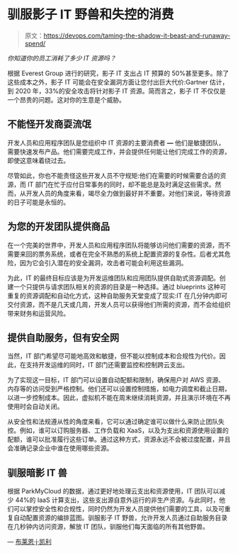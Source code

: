 # 驯服影子 IT 野兽和失控的消费

> 原文：<https://devops.com/taming-the-shadow-it-beast-and-runaway-spend/>

*你知道你的员工消耗了多少 IT 资源吗？*

根据 Everest Group 进行的研究，影子 IT 支出占 IT 预算的 50%甚至更多。除了这些成本之外，影子 IT 可能会在安全漏洞方面让您付出巨大代价:Gartner 估计，到 2020 年，33%的安全攻击将针对影子 IT 资源。简而言之，影子 IT 不仅仅是一个昂贵的问题。这对你的生意是个威胁。

## **不能怪开发商耍流氓**

开发人员和应用程序团队是您组织中 IT 资源的主要消费者 **—** 他们是敏捷团队，需要快速发布产品。他们需要完成工作，并会提供任何能让他们完成工作的资源，即使这意味着绕过去。

尽管如此，你也不能责怪这些开发人员不守规矩:他们在需要的时候需要合适的资源，而 IT 部门在忙于应付日常事务的同时，却不能总是及时满足这些需求。然而，从开发人员的角度来看，竭尽全力做到最好并不重要。对他们来说，等待资源的日子可能是永恒的。

## **为您的开发团队提供商品**

在一个完美的世界中，开发人员和应用程序团队将能够访问他们需要的资源，而不需要来回的票务系统，或者在完全不熟悉的系统上配置资源的复杂性。后者尤其危险，因为它会引入潜在的安全漏洞，攻击者可能会利用这些漏洞。

为此，IT 的最终目标应该是为开发运维团队和应用团队提供自助式资源调配。创建一个只提供与请求团队相关的资源的目录是一种选择。通过 blueprints 这种可重复的资源调配和自动化方式，这种自助服务天堂变成了现实:IT 在几分钟内即可交付资源，而不是几天或几周，开发人员可以获得他们所需的资源，而不会给组织带来财务和运营风险。

## **提供自助服务，但有安全网**

当然，IT 部门希望尽可能地高效和敏捷，但不能以控制成本和合规性为代价。因此，在支持开发运维的同时，IT 部门还需要监控和控制跨云支出。

为了实现这一目标，IT 部门可以设置自动配额和限制，确保用户对 AWS 资源、内存等的访问受到严格控制。他们还可以设置控制措施，如电力调度和截止日期，以进一步控制成本。因此，虚拟机不能在周末继续消耗资源，并且演示环境在不再使用时会自动关闭。

从安全性和法规遵从性的角度来看，它可以通过确定谁可以做什么来防止团队失控。例如，谁可以订购服务器、工作负载和 XaaS，以及为支出和资源使用设置的配额，谁可以批准履行这些订单。通过这种方式，资源永远不会被过度配置，并且会准确记录企业中谁在使用哪些资源。

## **驯服暗影 IT 兽**

根据 ParkMyCloud 的数据，通过更好地处理云支出和资源使用，IT 团队可以减少 44%的 IaaS 计算支出，这些支出源自意外运行的非生产资源。与此同时，他们可以掌控安全性和合规性，同时仍然为开发人员提供他们需要的工具，以及可重复自动配置资源的编排蓝图。驯服影子 IT 野兽，允许开发人员通过自助服务目录在几秒钟内访问资源，解放 IT 团队，驯服他们每天面临的所有其他野兽。

— [布莱恩·j·凯利](https://devops.com/author/brian-j-kelly/)